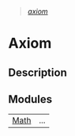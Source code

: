 > _[axiom](./axiom.md)_

# Axiom

## Description

## Modules

|  |  |
|--|--|
|[Math](./axiom/math.md)|...|
